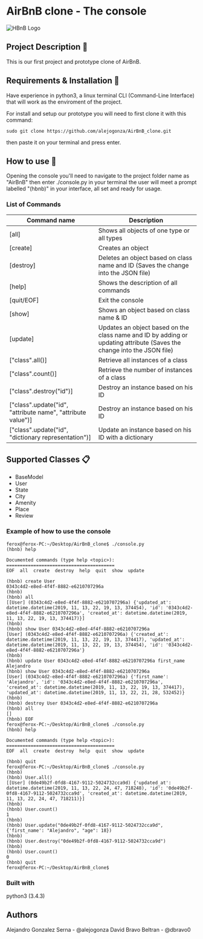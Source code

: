 # AirBnB clone - The console

![HBnB Logo](https://i.ibb.co/MMvC1rY/65f4a1dd9c51265f49d0.png)

## Project Description :page_facing_up:
This is our first project and prototype clone of AirBnB.

## Requirements & Installation :memo:
Have experience in python3, a linux terminal CLI (Command-Line Interface) that will work as the enviroment of the project.

For install and setup our prototype you will need to first clone it with this command:
```
sudo git clone https://github.com/alejogonza/AirBnB_clone.git
```
then paste it on your terminal and press enter.

## How to use :wrench:
Opening the console you'll need to navigate to the project folder name as "AirBnB" then enter ./console.py in your terminal the user will meet a prompt labelled "(hbnb)" in your interface, all set and ready for usage.

### List of Commands
| **Command name** | **Description** |
| ---------------- | --------------- |
|[all] | Shows all objects of one type or all types |
|[create] | Creates an object |
|[destroy] | Deletes an object based on class name and ID (Saves the change into the JSON file) |
|[help] | Shows the description of all commands |
|[quit/EOF] | Exit the console |
|[show] | Shows an object based on class name & ID |
|[update] | Updates an object based on the class name and ID by adding or updating attribute (Saves the change into the JSON file) |
|["class".all()] | Retrieve all instances of a class |
|["class".count()] | Retrieve the number of instances of a class |
|["class".destroy("id")] | Destroy an instance based on his ID |
|["class".update("id", "attribute name", "attribute value")] | Destroy an instance based on his ID |
|["class".update("id", "dictionary representation")] | Update an instance based on his ID with a dictionary|

## Supported Classes :clipboard:
 - BaseModel
 - User
 - State
 - City
 - Amenity
 - Place
 - Review

### Example of how to use the console
```
ferox@ferox-PC:~/Desktop/AirBnB_clone$ ./console.py
(hbnb) help

Documented commands (type help <topic>):
========================================
EOF  all  create  destroy  help  quit  show  update

(hbnb) create User
0343c4d2-e8ed-4f4f-8882-e6210707296a
(hbnb)
(hbnb) all
[[User] (0343c4d2-e8ed-4f4f-8882-e6210707296a) {'updated_at': datetime.datetime(2019, 11, 13, 22, 19, 13, 374454), 'id': '0343c4d2-e8ed-4f4f-8882-e6210707296a', 'created_at': datetime.datetime(2019, 11, 13, 22, 19, 13, 374417)}]
(hbnb)
(hbnb) show User 0343c4d2-e8ed-4f4f-8882-e6210707296a
[User] (0343c4d2-e8ed-4f4f-8882-e6210707296a) {'created_at': datetime.datetime(2019, 11, 13, 22, 19, 13, 374417), 'updated_at': datetime.datetime(2019, 11, 13, 22, 19, 13, 374454), 'id': '0343c4d2-e8ed-4f4f-8882-e6210707296a'}
(hbnb)
(hbnb) update User 0343c4d2-e8ed-4f4f-8882-e6210707296a first_name Alejandro
(hbnb) show User 0343c4d2-e8ed-4f4f-8882-e6210707296a
[User] (0343c4d2-e8ed-4f4f-8882-e6210707296a) {'first_name': 'Alejandro', 'id': '0343c4d2-e8ed-4f4f-8882-e6210707296a', 'created_at': datetime.datetime(2019, 11, 13, 22, 19, 13, 374417), 'updated_at': datetime.datetime(2019, 11, 13, 22, 21, 28, 532452)}
(hbnb)
(hbnb) destroy User 0343c4d2-e8ed-4f4f-8882-e6210707296a
(hbnb) all
[]
(hbnb) EOF
ferox@ferox-PC:~/Desktop/AirBnB_clone$ ./console.py
(hbnb) help

Documented commands (type help <topic>):
========================================
EOF  all  create  destroy  help  quit  show  update

(hbnb) quit
ferox@ferox-PC:~/Desktop/AirBnB_clone$ ./console.py
(hbnb)
(hbnb) User.all()
[[User] (0de49b2f-0fd8-4167-9112-5024732cca9d) {'updated_at': datetime.datetime(2019, 11, 13, 22, 24, 47, 718248), 'id': '0de49b2f-0fd8-4167-9112-5024732cca9d', 'created_at': datetime.datetime(2019, 11, 13, 22, 24, 47, 718211)}]
(hbnb) 
(hbnb) User.count()
1
(hbnb) 
(hbnb) User.update("0de49b2f-0fd8-4167-9112-5024732cca9d", {'first_name': "Alejandro", "age": 18})
(hbnb) 
(hbnb) User.destroy("0de49b2f-0fd8-4167-9112-5024732cca9d")
(hbnb) 
(hbnb) User.count()
0
(hbnb) quit
ferox@ferox-PC:~/Desktop/AirBnB_clone$

```

### Built with
python3 (3.4.3)

## Authors
Alejandro Gonzalez Serna - @alejogonza
David Bravo Beltran - @dbravo0
